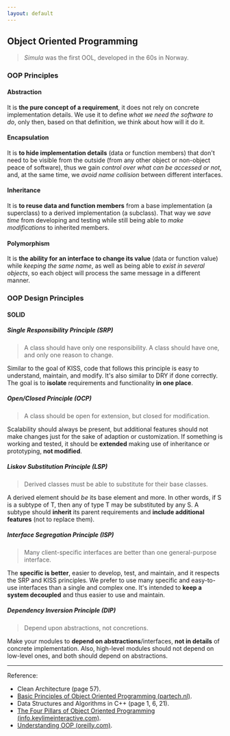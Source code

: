 ```yaml
---
layout: default
---
```

## Object Oriented Programming

>*Simula* was the first OOL, developed in the 60s in Norway.

### OOP Principles

#### Abstraction

It is **the pure concept of a requirement**, it does not rely on concrete implementation details. We use it to define *what we need the software to do*, only then, based on that definition, we think about how will it do it.

#### Encapsulation

It is **to hide implementation details** (data or function members) that don't need to be visible from the outside (from any other object or non-object peace of software), thus we gain *control over what can be accessed or not*, and, at the same time, we *avoid name collision* between different interfaces.

#### Inheritance

It is **to reuse data and function members** from a base implementation (a superclass) to a derived implementation (a subclass). That way we *save time* from developing and testing while still being able to *make modifications* to inherited members.

#### Polymorphism

It is **the ability for an interface to change its value** (data or function value) while *keeping the same name*, as well as being able to *exist in several objects*, so each object will process the same message in a different manner.

### OOP Design Principles

#### SOLID

##### Single Responsibility Principle (SRP)

>A class should have only one responsibility. A class should have one, and only one reason to change.

Similar to the goal of KISS, code that follows this principle is easy to understand, maintain, and modify. It's also similar to DRY if done correctly. The goal is to **isolate** requirements and functionality **in one place**.

##### Open/Closed Principle (OCP)

>A class should be open for extension, but closed for modification.

Scalability should always be present, but additional features should not make changes just for the sake of adaption or customization. If something is working and tested, it should be **extended** making use of inheritance or prototyping, **not modified**.

##### Liskov Substitution Principle (LSP)

>Derived classes must be able to substitute for their base classes.

A derived element should *be* its base element and more. In other words, if S is a subtype of T, then any of type T may be substituted by any S. A subtype should **inherit** its parent requirements and **include additional features** (not to replace them).

##### Interface Segregation Principle (ISP)

>Many client-specific interfaces are better than one general-purpose interface.

The **specific is better**, easier to develop, test, and maintain, and it respects the SRP and KISS principles. We prefer to use many specific and easy-to-use interfaces than a single and complex one. It's intended to **keep a system decoupled** and thus easier to use and maintain.

##### Dependency Inversion Principle (DIP)

>Depend upon abstractions, not concretions.

Make your modules to **depend on abstractions**/interfaces, **not in details** of concrete implementation. Also, high-level modules should not depend on low-level ones, and both should depend on abstractions.

----

Reference:

- Clean Architecture (page 57).
- [Basic Principles of Object Oriented Programming (partech.nl)](https://www.partech.nl/en/publications/2020/10/basic-principles-of-object-oriented-programming#).
- Data Structures and Algorithms in C++ (page 1, 6, 21).
- [The Four Pillars of Object Oriented Programming (info.keylimeinteractive.com)](https://info.keylimeinteractive.com/the-four-pillars-of-object-oriented-programming).
- [Understanding OOP (oreilly.com)](https://www.oreilly.com/learning-paths/learning-path-application/9781789619737/9781789137705-video4_4/).
